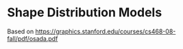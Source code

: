 # Shape Distribution Models

Based on https://graphics.stanford.edu/courses/cs468-08-fall/pdf/osada.pdf